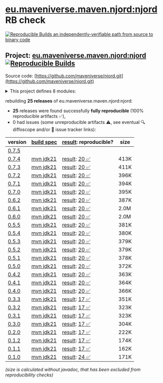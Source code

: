 [eu.maveniverse.maven.njord:njord](https://central.sonatype.com/artifact/eu.maveniverse.maven.njord/njord/versions) RB check
=======

[![Reproducible Builds](https://reproducible-builds.org/images/logos/rb.svg) an independently-verifiable path from source to binary code](https://reproducible-builds.org/)

## Project: [eu.maveniverse.maven.njord:njord](https://central.sonatype.com/artifact/eu.maveniverse.maven.njord/njord/versions) [![Reproducible Builds](https://img.shields.io/endpoint?url=https://raw.githubusercontent.com/jvm-repo-rebuild/reproducible-central/master/content/eu/maveniverse/maven/njord/badge.json)](https://github.com/jvm-repo-rebuild/reproducible-central/blob/master/content/eu/maveniverse/maven/njord/README.md)

Source code: [https://github.com/maveniverse/njord.git](https://github.com/maveniverse/njord.git)

<details><summary>This project defines 8 modules:</summary>

* [eu.maveniverse.maven.njord.publisher:apache](https://central.sonatype.com/artifact/eu.maveniverse.maven.njord.publisher/apache/overview)
* [eu.maveniverse.maven.njord.publisher:deploy](https://central.sonatype.com/artifact/eu.maveniverse.maven.njord.publisher/deploy/overview)
* [eu.maveniverse.maven.njord.publisher:publisher](https://central.sonatype.com/artifact/eu.maveniverse.maven.njord.publisher/publisher/overview)
* [eu.maveniverse.maven.njord.publisher:sonatype](https://central.sonatype.com/artifact/eu.maveniverse.maven.njord.publisher/sonatype/overview)
* [eu.maveniverse.maven.njord:core](https://central.sonatype.com/artifact/eu.maveniverse.maven.njord/core/overview)
* [eu.maveniverse.maven.njord:extension](https://central.sonatype.com/artifact/eu.maveniverse.maven.njord/extension/overview)
* [eu.maveniverse.maven.njord:njord](https://central.sonatype.com/artifact/eu.maveniverse.maven.njord/njord/overview)
* [eu.maveniverse.maven.plugins:njord](https://central.sonatype.com/artifact/eu.maveniverse.maven.plugins/njord/overview)
</details>

rebuilding **25 releases** of eu.maveniverse.maven.njord:njord:
- **25** releases were found successfully **fully reproducible** (100% reproducible artifacts :white_check_mark:),
- 0 had issues (some unreproducible artifacts :warning:, see eventual :mag: diffoscope and/or :memo: issue tracker links):

| version | [build spec](/BUILDSPEC.md) | [result](https://reproducible-builds.org/docs/jvm/): reproducible? | size |
| -- | --------- | ------ | -- |
| [0.7.5](https://central.sonatype.com/artifact/eu.maveniverse.maven.njord/njord/0.7.5/pom) | | | |
| [0.7.4](https://central.sonatype.com/artifact/eu.maveniverse.maven.njord/njord/0.7.4/pom) | [mvn jdk21](njord-0.7.4.buildspec) | [result](njord-0.7.4.buildinfo): [20 :white_check_mark: ](njord-0.7.4.buildcompare) | 413K |
| [0.7.3](https://central.sonatype.com/artifact/eu.maveniverse.maven.njord/njord/0.7.3/pom) | [mvn jdk21](njord-0.7.3.buildspec) | [result](njord-0.7.3.buildinfo): [20 :white_check_mark: ](njord-0.7.3.buildcompare) | 411K |
| [0.7.2](https://central.sonatype.com/artifact/eu.maveniverse.maven.njord/njord/0.7.2/pom) | [mvn jdk21](njord-0.7.2.buildspec) | [result](njord-0.7.2.buildinfo): [20 :white_check_mark: ](njord-0.7.2.buildcompare) | 396K |
| [0.7.1](https://central.sonatype.com/artifact/eu.maveniverse.maven.njord/njord/0.7.1/pom) | [mvn jdk21](njord-0.7.1.buildspec) | [result](njord-0.7.1.buildinfo): [20 :white_check_mark: ](njord-0.7.1.buildcompare) | 394K |
| [0.7.0](https://central.sonatype.com/artifact/eu.maveniverse.maven.njord/njord/0.7.0/pom) | [mvn jdk21](njord-0.7.0.buildspec) | [result](njord-0.7.0.buildinfo): [20 :white_check_mark: ](njord-0.7.0.buildcompare) | 395K |
| [0.6.2](https://central.sonatype.com/artifact/eu.maveniverse.maven.njord/njord/0.6.2/pom) | [mvn jdk21](njord-0.6.2.buildspec) | [result](njord-0.6.2.buildinfo): [20 :white_check_mark: ](njord-0.6.2.buildcompare) | 387K |
| [0.6.1](https://central.sonatype.com/artifact/eu.maveniverse.maven.njord/njord/0.6.1/pom) | [mvn jdk21](njord-0.6.1.buildspec) | [result](njord-0.6.1.buildinfo): [20 :white_check_mark: ](njord-0.6.1.buildcompare) | 2.0M |
| [0.6.0](https://central.sonatype.com/artifact/eu.maveniverse.maven.njord/njord/0.6.0/pom) | [mvn jdk21](njord-0.6.0.buildspec) | [result](njord-0.6.0.buildinfo): [20 :white_check_mark: ](njord-0.6.0.buildcompare) | 2.0M |
| [0.5.5](https://central.sonatype.com/artifact/eu.maveniverse.maven.njord/njord/0.5.5/pom) | [mvn jdk21](njord-0.5.5.buildspec) | [result](njord-0.5.5.buildinfo): [20 :white_check_mark: ](njord-0.5.5.buildcompare) | 381K |
| [0.5.4](https://central.sonatype.com/artifact/eu.maveniverse.maven.njord/njord/0.5.4/pom) | [mvn jdk21](njord-0.5.4.buildspec) | [result](njord-0.5.4.buildinfo): [20 :white_check_mark: ](njord-0.5.4.buildcompare) | 380K |
| [0.5.3](https://central.sonatype.com/artifact/eu.maveniverse.maven.njord/njord/0.5.3/pom) | [mvn jdk21](njord-0.5.3.buildspec) | [result](njord-0.5.3.buildinfo): [20 :white_check_mark: ](njord-0.5.3.buildcompare) | 379K |
| [0.5.2](https://central.sonatype.com/artifact/eu.maveniverse.maven.njord/njord/0.5.2/pom) | [mvn jdk21](njord-0.5.2.buildspec) | [result](njord-0.5.2.buildinfo): [20 :white_check_mark: ](njord-0.5.2.buildcompare) | 379K |
| [0.5.1](https://central.sonatype.com/artifact/eu.maveniverse.maven.njord/njord/0.5.1/pom) | [mvn jdk21](njord-0.5.1.buildspec) | [result](njord-0.5.1.buildinfo): [20 :white_check_mark: ](njord-0.5.1.buildcompare) | 378K |
| [0.5.0](https://central.sonatype.com/artifact/eu.maveniverse.maven.njord/njord/0.5.0/pom) | [mvn jdk21](njord-0.5.0.buildspec) | [result](njord-0.5.0.buildinfo): [20 :white_check_mark: ](njord-0.5.0.buildcompare) | 372K |
| [0.4.2](https://central.sonatype.com/artifact/eu.maveniverse.maven.njord/njord/0.4.2/pom) | [mvn jdk21](njord-0.4.2.buildspec) | [result](njord-0.4.2.buildinfo): [20 :white_check_mark: ](njord-0.4.2.buildcompare) | 363K |
| [0.4.1](https://central.sonatype.com/artifact/eu.maveniverse.maven.njord/njord/0.4.1/pom) | [mvn jdk21](njord-0.4.1.buildspec) | [result](njord-0.4.1.buildinfo): [20 :white_check_mark: ](njord-0.4.1.buildcompare) | 364K |
| [0.4.0](https://central.sonatype.com/artifact/eu.maveniverse.maven.njord/njord/0.4.0/pom) | [mvn jdk21](njord-0.4.0.buildspec) | [result](njord-0.4.0.buildinfo): [20 :white_check_mark: ](njord-0.4.0.buildcompare) | 366K |
| [0.3.3](https://central.sonatype.com/artifact/eu.maveniverse.maven.njord/njord/0.3.3/pom) | [mvn jdk21](njord-0.3.3.buildspec) | [result](njord-0.3.3.buildinfo): [17 :white_check_mark: ](njord-0.3.3.buildcompare) | 351K |
| [0.3.2](https://central.sonatype.com/artifact/eu.maveniverse.maven.njord/njord/0.3.2/pom) | [mvn jdk21](njord-0.3.2.buildspec) | [result](njord-0.3.2.buildinfo): [17 :white_check_mark: ](njord-0.3.2.buildcompare) | 323K |
| [0.3.1](https://central.sonatype.com/artifact/eu.maveniverse.maven.njord/njord/0.3.1/pom) | [mvn jdk21](njord-0.3.1.buildspec) | [result](njord-0.3.1.buildinfo): [17 :white_check_mark: ](njord-0.3.1.buildcompare) | 323K |
| [0.3.0](https://central.sonatype.com/artifact/eu.maveniverse.maven.njord/njord/0.3.0/pom) | [mvn jdk21](njord-0.3.0.buildspec) | [result](njord-0.3.0.buildinfo): [17 :white_check_mark: ](njord-0.3.0.buildcompare) | 304K |
| [0.2.0](https://central.sonatype.com/artifact/eu.maveniverse.maven.njord/njord/0.2.0/pom) | [mvn jdk21](njord-0.2.0.buildspec) | [result](njord-0.2.0.buildinfo): [17 :white_check_mark: ](njord-0.2.0.buildcompare) | 222K |
| [0.1.2](https://central.sonatype.com/artifact/eu.maveniverse.maven.njord/njord/0.1.2/pom) | [mvn jdk21](njord-0.1.2.buildspec) | [result](njord-0.1.2.buildinfo): [17 :white_check_mark: ](njord-0.1.2.buildcompare) | 174K |
| [0.1.1](https://central.sonatype.com/artifact/eu.maveniverse.maven.njord/njord/0.1.1/pom) | [mvn jdk21](njord-0.1.1.buildspec) | [result](njord-0.1.1.buildinfo): [17 :white_check_mark: ](njord-0.1.1.buildcompare) | 162K |
| [0.1.0](https://central.sonatype.com/artifact/eu.maveniverse.maven.njord/njord/0.1.0/pom) | [mvn jdk21](njord-0.1.0.buildspec) | [result](njord-0.1.0.buildinfo): [24 :white_check_mark: ](njord-0.1.0.buildcompare) | 171K |

<i>(size is calculated without javadoc, that has been excluded from reproducibility checks)</i>
